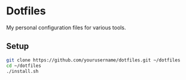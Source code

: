 # Dotfiles

My personal configuration files for various tools.

## Setup

```bash
git clone https://github.com/yourusername/dotfiles.git ~/dotfiles
cd ~/dotfiles
./install.sh
